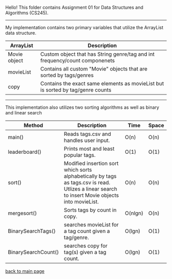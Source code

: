 Hello! This folder contains Assignment 01 for Data Structures and Algorithms (CS245).

_____

My implementation contains two primary variables that utilize the ArrayList data structure.

| ArrayList | Description |
| --- | --- |
| Movie object | Custom object that has String genre/tag and int frequency/count componenets |
| movieList | Contains all custom "Movie" objects that are sorted by tags/genres |
| copy | Contains the exact same elements as movieList but is sorted by tag/genre counts |

_____

This implementation also utilizes two sorting algorithms as well as binary and linear search

| Method | Description | Time | Space |
| --- | --- | --- | --- |
| main() | Reads tags.csv and handles user input. | O(n) | O(n) |
| leaderboard() | Prints most and least popular tags. | O(1) | O(1) |
| sort() | Modified insertion sort which sorts alphabetically by tags as tags.csv is read. Utlizes a linear search to insert Movie objects into movieList. | O(n) | O(n) |
| mergesort() | Sorts tags by count in copy. | O(nlgn) | O(n) |
| BinarySearchTags() | searches movieList for a tag count given a tag/genre. | O(lgn) | O(1) |
| BinarySearchCount() | searches copy for tag(s) given a tag count. | O(lgn) | O(1) |


[back to main page](https://github.com/shooby-d/projects) 
